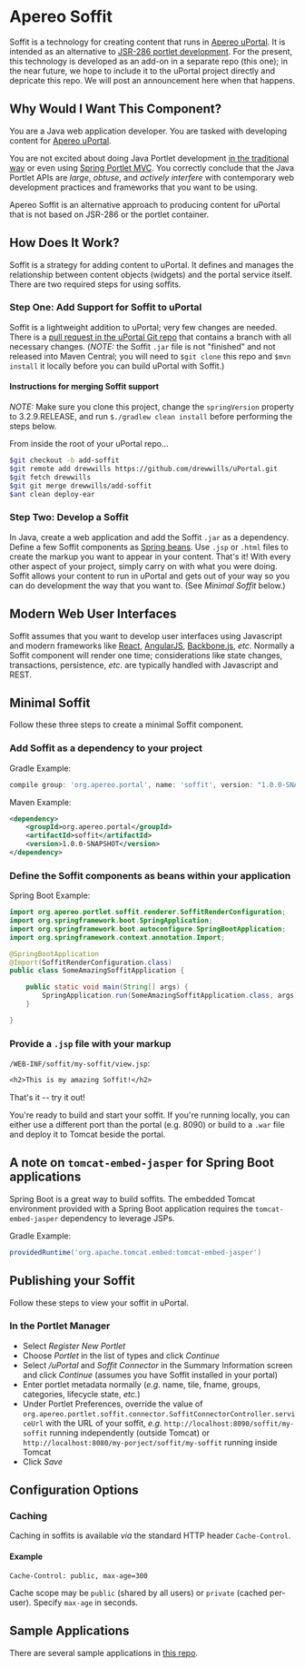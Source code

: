 # Apereo Soffit

Soffit is a technology for creating content that runs in [Apereo uPortal](https://www.apereo.org/projects/uportal).  It is intended as an alternative to [JSR-286 portlet development](https://jcp.org/en/jsr/detail?id=286).  For the present, this technology is developed as an add-on in a separate repo (this one);  in the near future, we hope to include it to the uPortal project directly and depricate this repo.  We will post an announcement here when that happens.

## Why Would I Want This Component?

You are a Java web application developer.  You are tasked with developing content for [Apereo uPortal](https://www.apereo.org/projects/uportal).

You are not excited about doing Java Portlet development [in the traditional way](http://www.theserverside.com/tutorial/JSR-286-development-tutorial-An-introduction-to-portlet-programming) or even using [Spring Portlet MVC](http://docs.spring.io/autorepo/docs/spring/3.2.x/spring-framework-reference/html/portlet.html).  You correctly conclude that the Java Portlet APIs are _large_, _obtuse_, and _actively interfere_ with contemporary web development practices and frameworks that you want to be using.

Apereo Soffit is an alternative approach to producing content for uPortal that is not based on JSR-286 or the portlet container.

## How Does It Work?

Soffit is a strategy for adding content to uPortal.  It defines and manages the relationship between content objects (widgets) and the portal service itself.  There are two required steps for using soffits.

### Step One:  Add Support for Soffit to uPortal

Soffit is a lightweight addition to uPortal;  very few changes are needed.  There is a [pull request in the uPortal Git repo](https://github.com/Jasig/uPortal/pull/665) that contains a branch with all necessary changes.  (*NOTE:*  the Soffit `.jar` file is not "finished" and not released into Maven Central;  you will need to `$git clone` this repo and `$mvn install` it locally before you can build uPortal with Soffit.)

#### Instructions for merging Soffit support

*NOTE:*  Make sure you clone this project, change the `springVersion` property to 3.2.9.RELEASE, and run `$./gradlew clean install` before performing the steps below.

From inside the root of your uPortal repo...

``` bash
$git checkout -b add-soffit
$git remote add drewwills https://github.com/drewwills/uPortal.git
$git fetch drewwills
$git git merge drewwills/add-soffit
$ant clean deploy-ear
```

### Step Two:  Develop a Soffit

In Java, create a web application and add the Soffit `.jar` as a dependency.  Define a few Soffit components as [Spring beans](http://docs.spring.io/spring/docs/current/spring-framework-reference/html/beans.html).  Use `.jsp` or `.html` files to create the markup you want to appear in your content.  That's it!  With every other aspect of your project, simply carry on with what you were doing.  Soffit allows your content to run in uPortal and gets out of your way so you can do development the way that you want to.  (See *Minimal Soffit* below.)

## Modern Web User Interfaces

Soffit assumes that you want to develop user interfaces using Javascript and modern frameworks like [React](https://facebook.github.io/react/), [AngularJS](https://angularjs.org/), [Backbone.js](http://backbonejs.org/), _etc_.  Normally a Soffit component will render one time;  considerations like state changes, transactions, persistence, _etc_. are typically handled with Javascript and REST.

## Minimal Soffit

Follow these three steps to create a minimal Soffit component.

### Add Soffit as a dependency to your project

Gradle Example:

``` gradle
compile group: 'org.apereo.portal', name: 'soffit', version: "1.0.0-SNAPSHOT"
```

Maven Example:

``` xml
<dependency>
    <groupId>org.apereo.portal</groupId>
    <artifactId>soffit</artifactId>
    <version>1.0.0-SNAPSHOT</version>
</dependency>
```

### Define the Soffit components as beans within your application

Spring Boot Example:

``` java
import org.apereo.portlet.soffit.renderer.SoffitRenderConfiguration;
import org.springframework.boot.SpringApplication;
import org.springframework.boot.autoconfigure.SpringBootApplication;
import org.springframework.context.annotation.Import;

@SpringBootApplication
@Import(SoffitRenderConfiguration.class)
public class SomeAmazingSoffitApplication {

    public static void main(String[] args) {
        SpringApplication.run(SomeAmazingSoffitApplication.class, args);
    }

}
```

### Provide a `.jsp` file with your markup

`/WEB-INF/soffit/my-soffit/view.jsp`:

``` jsp
<h2>This is my amazing Soffit!</h2>
```

That's it -- try it out!

You're ready to build and start your soffit.  If you're running locally, you can either use a different port than the portal (e.g. 8090) or build to a `.war` file and deploy it to Tomcat beside the portal.

## A note on `tomcat-embed-jasper` for Spring Boot applications

Spring Boot is a great way to build soffits.  The embedded Tomcat environment provided with a Spring Boot application requires the `tomcat-embed-jasper` dependency to leverage JSPs.

Gradle Example:

``` gradle
providedRuntime('org.apache.tomcat.embed:tomcat-embed-jasper')
```

## Publishing your Soffit

Follow these steps to view your soffit in uPortal.

### In the Portlet Manager

* Select _Register New Portlet_
* Choose _Portlet_ in the list of types and click _Continue_
* Select _/uPortal_ and _Soffit Connector_ in the Summary Information screen and click _Continue_ (assumes you have Soffit installed in your portal)
* Enter portlet metadata normally (_e.g._ name, tile, fname, groups, categories, lifecycle state, _etc._)
* Under Portlet Preferences, override the value of `org.apereo.portlet.soffit.connector.SoffitConnectorController.serviceUrl` with the URL of your soffit, _e.g._ `http://localhost:8090/soffit/my-soffit` running independently (outside Tomcat) or `http://localhost:8080/my-porject/soffit/my-soffit` running inside Tomcat
* Click _Save_

## Configuration Options

### Caching

Caching in soffits is available _via_ the standard HTTP header `Cache-Control`.

#### Example

``` http
Cache-Control: public, max-age=300
```

Cache scope may be `public` (shared by all users) or `private` (cached per-user).  Specify `max-age` in seconds.

## Sample Applications

There are several sample applications in [this repo](https://github.com/drewwills/soffit-samples).
